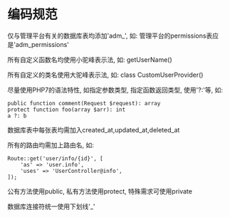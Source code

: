 编码规范
===

仅与管理平台有关的数据库表均添加'adm_', 如: 管理平台的permissions表应是'adm_permissions'

所有自定义函数名均使用小驼峰表示法, 如: getUserName()

所有自定义的类名使用大驼峰表示法, 如: class CustomUserProvider()

尽量使用PHP7的语法特性, 如指定参数类型, 指定函数返回类型, 使用'?:'等, 如:
```
public function comment(Request $request): array
protect function foo(array $arr): int
a ?: b
```

数据库表中每张表均需加入created_at,updated_at,deleted_at

所有的路由均需加上路由名, 如:
```
Route::get('user/info/{id}', [
    'as' => 'user.info',
    'uses' => 'UserController@info',
]);
```

公有方法使用public, 私有方法使用protect, 特殊需求可使用private

数据库连接符统一使用下划线'_'
